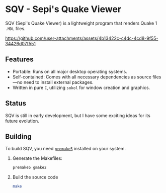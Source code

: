 # SQV - Sepi's Quake Viewer

SQV (Sepi's Quake Viewer) is a lightweight program that renders Quake 1 `.MDL` files.

https://github.com/user-attachments/assets/4b13422c-c4dc-4cd8-9f55-34426d07f551

## Features
- Portable: Runs on all major desktop operating systems.
- Self-contained: Comes with all necessary dependencies as source files—no need to install external packages.
- Written in pure `C`, utilizing `sokol` for window creation and graphics.

## Status
SQV is still in early development, but I have some exciting ideas for its future evolution.

## Building
To build SQV, you need [`premake5`](https://premake.github.io/) installed on your system.

1. Generate the Makefiles:
   ```sh
   premake5 gmake2
   ```

2. Build the source code
   ```sh
   make
   ```
